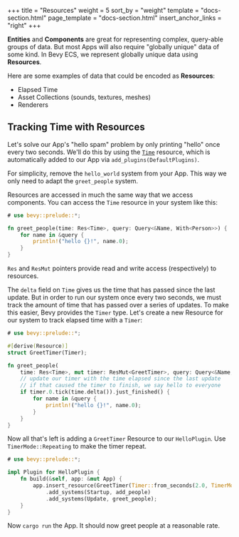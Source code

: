 +++
title = "Resources"
weight = 5
sort_by = "weight"
template = "docs-section.html"
page_template = "docs-section.html"
insert_anchor_links = "right"
+++

**Entities** and **Components** are great for representing complex, query-able groups of data. But most Apps will also require "globally unique" data of some kind. In Bevy ECS, we represent globally unique data using **Resources**.

Here are some examples of data that could be encoded as **Resources**:

* Elapsed Time
* Asset Collections (sounds, textures, meshes)
* Renderers

## Tracking Time with Resources

Let's solve our App's "hello spam" problem by only printing "hello" once every two seconds. We'll do this by using the [`Time`] resource, which is automatically added to our App via `add_plugins(DefaultPlugins)`.

For simplicity, remove the `hello_world` system from your App. This way we only need to adapt the `greet_people` system.

Resources are accessed in much the same way that we access components. You can access the `Time` resource in your system like this:

```rs
# use bevy::prelude::*;

fn greet_people(time: Res<Time>, query: Query<&Name, With<Person>>) {
    for name in &query {
        println!("hello {}!", name.0);
    }
}
```

`Res` and `ResMut` pointers provide read and write access (respectively) to resources.

The `delta` field on `Time` gives us the time that has passed since the last update. But in order to run our system once every two seconds, we must track the amount of time that has passed over a series of updates. To make this easier, Bevy provides the `Timer` type. Let's create a new Resource for our system to track elapsed time with a `Timer`:

```rs
# use bevy::prelude::*;

#[derive(Resource)]
struct GreetTimer(Timer);

fn greet_people(
    time: Res<Time>, mut timer: ResMut<GreetTimer>, query: Query<&Name, With<Person>>) {
    // update our timer with the time elapsed since the last update
    // if that caused the timer to finish, we say hello to everyone
    if timer.0.tick(time.delta()).just_finished() {
        for name in &query {
            println!("hello {}!", name.0);
        }
    }
}
```

Now all that's left is adding a `GreetTimer` Resource to our `HelloPlugin`. Use `TimerMode::Repeating` to make the timer repeat.

```rs
# use bevy::prelude::*;

impl Plugin for HelloPlugin {
    fn build(&self, app: &mut App) {
        app.insert_resource(GreetTimer(Timer::from_seconds(2.0, TimerMode::Repeating)))
            .add_systems(Startup, add_people)
            .add_systems(Update, greet_people);
    }
}
```

Now `cargo run` the App. It should now greet people at a reasonable rate.

[`Time`]: https://docs.rs/bevy_time/latest/bevy_time/struct.Time.html
